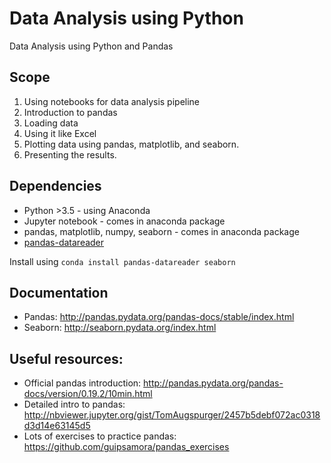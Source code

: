 # Data Analysis using Python
Data Analysis using Python and Pandas

## Scope
1.  Using notebooks for data analysis pipeline
2.  Introduction to pandas
3.  Loading data
4.  Using it like Excel
5.  Plotting data using pandas, matplotlib, and seaborn. 
6.  Presenting the results.

## Dependencies

* Python >3.5 - using Anaconda
* Jupyter notebook - comes in anaconda package
* pandas, matplotlib, numpy, seaborn - comes in anaconda package
* [pandas-datareader](https://github.com/pydata/pandas-datareader)

Install using `conda install pandas-datareader seaborn`

## Documentation

* Pandas: http://pandas.pydata.org/pandas-docs/stable/index.html
* Seaborn: http://seaborn.pydata.org/index.html


## Useful resources:
* Official pandas introduction: http://pandas.pydata.org/pandas-docs/version/0.19.2/10min.html
* Detailed intro to pandas: http://nbviewer.jupyter.org/gist/TomAugspurger/2457b5debf072ac0318d3d14e63145d5
* Lots of exercises to practice pandas: https://github.com/guipsamora/pandas_exercises